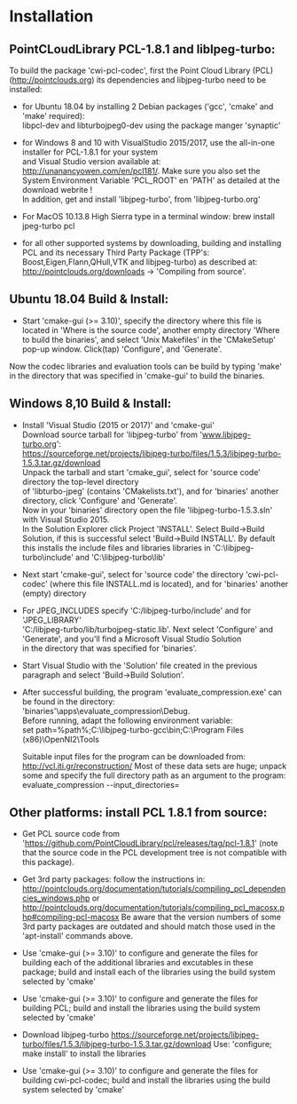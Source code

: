 
Installation
============

PointCLoudLibrary PCL-1.8.1 and liblpeg-turbo:
----------------------------------------------

To build the package 'cwi-pcl-codec', first the Point Cloud Library (PCL) (http://pointclouds.org)
its dependencies and libjpeg-turbo need to be installed:  

* for Ubuntu 18.04 by installing 2 Debian packages ('gcc', 'cmake' and 'make' required):  
  libpcl-dev and libturbojpeg0-dev using the package manger 'synaptic'

* for Windows 8 and 10 with VisualStudio 2015/2017, use the all-in-one installer for PCL-1.8.1 for your system  
  and Visual Studio version available at: http://unanancyowen.com/en/pcl181/.
  Make sure you also set the System Environment Variable 'PCL_ROOT' en 'PATH' as detailed at the download webrite !  
  In addition, get and install 'libjpeg-turbo', from 'libjpeg-turbo.org'

* For MacOS 10.13.8 High Sierra type in a terminal window: brew install jpeg-turbo pcl  

* for all other supported systems by downloading, building and installing PCL
  and its necessary Third Party Package (TPP's: Boost,Eigen,Flann,QHull,VTK and libjpeg-turbo) as described at:  
  http://pointclouds.org/downloads -> 'Compiling from source'.


Ubuntu 18.04 Build & Install:
-----------------------------

* Start 'cmake-gui (>= 3.10)', specify the directory where this file is located in 'Where is the source code',
  another empty directory 'Where to build the binaries', and select 'Unix Makefiles' in the 'CMakeSetup'
  pop-up window. Click(tap) 'Configure', and 'Generate'.

Now the codec libraries and evaluation tools can be build by typing 'make' in the directory
that was specified in 'cmake-gui' to build the binaries.

 Windows 8,10 Build & Install:
------------------------------

* Install 'Visual Studio (2015 or 2017)' and 'cmake-gui'  
  Download source tarball for 'libjpeg-turbo' from 'www.libjpeg-turbo.org':  
  https://sourceforge.net/projects/libjpeg-turbo/files/1.5.3/libjpeg-turbo-1.5.3.tar.gz/download  
  Unpack the tarball and start 'cmake_gui', select for 'source code' directory the top-level directory  
  of 'libturbo-jpeg' (contains 'CMakelists.txt'), and for 'binaries' another directory, click 'Configure' and 'Generate'.  
  Now in your 'binaries' directory open the file 'libjpeg-turbo-1.5.3.sln' with Visual Studio 2015.  
  In the Solution Explorer click Project 'INSTALL'.
  Select Build->Build Solution, if this is successful  select 'Build->Build INSTALL'.
  By default this installs the include files and libraries libraries in 'C:\libjpeg-turbo\include' and
  'C:\libjpeg-turbo\lib'

* Next start 'cmake-gui', select for 'source code' the directory 'cwi-pcl-codec' (where this file INSTALL.md
  is located), and for 'binaries' another (empty) directory

* For JPEG_INCLUDES specify 'C:/libjpeg-turbo/include' and for 'JPEG_LIBRARY'  
  'C:/libjpeg-turbo/lib/turbojpeg-static.lib'.
  Next select 'Configure' and 'Generate', and you'll find a Microsoft Visual Studio Solution  
  in the directory that was specified for 'binaries'.

* Start Visual Studio with the 'Solution' file created in the previous paragraph and select 'Build->Build Solution'.

* After successful building, the program 'evaluate_compression.exe' can be found in the directory:  
 'binaries'\apps\evaluate_compression\Debug.  
  Before running, adapt the following environment variable:  
  set path=%path%;C:\libjpeg-turbo-gcc\bin;C:\Program Files (x86)\OpenNI2\Tools

  Suitable input files for the program can be downloaded from: http://vcl.iti.gr/reconstruction/
  Most of these data sets are huge; unpack some and specify the full directory path as an argument
  to the program:
  evaluate_compression --input_directories=<full path to directory with datafiles>

Other platforms: install PCL 1.8.1 from source:
----------------------------------------------------------------------------------------

* Get PCL source code from 'https://github.com/PointCloudLibrary/pcl/releases/tag/pcl-1.8.1'
  (note that the source code in the PCL development tree is not compatible with this package).

* Get 3rd party packages:
  follow the instructions in: http://pointclouds.org/documentation/tutorials/compiling_pcl_dependencies_windows.php
  or http://pointclouds.org/documentation/tutorials/compiling_pcl_macosx.php#compiling-pcl-macosx
  Be aware that the version numbers of some 3rd party packages are outdated and should match those used in the
  'apt-install' commands above.

* Use 'cmake-gui (>= 3.10)' to configure and generate the files for building each of the additional libraries and excutables in these package;
  build and install each of the libraries using the build system selected by 'cmake'

* Use 'cmake-gui (>= 3.10)' to configure and generate the files for building PCL;
  build and install the libraries using the build system selected by 'cmake'

* Download libjpeg-turbo  https://sourceforge.net/projects/libjpeg-turbo/files/1.5.3/libjpeg-turbo-1.5.3.tar.gz/download
  Use: 'configure; make install' to install the libraries

* Use 'cmake-gui (>= 3.10)' to configure and generate the files for building cwi-pcl-codec;
  build and install the libraries using the build system selected by 'cmake'
